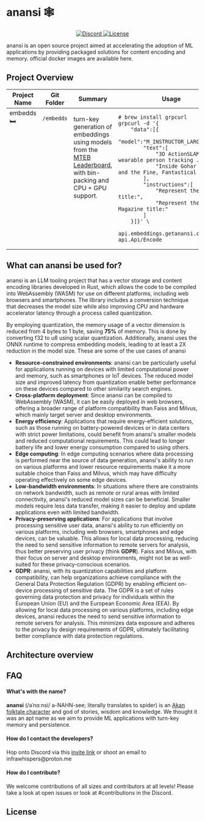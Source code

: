# anansi 🕸️

<div>
<p align="center">
  <a href="https://discord.gg/xNyytmxrWh" target="_blank">
      <img src="https://img.shields.io/discord/1098724607864864839" alt="Discord">
  </a>
  <a href="" target="_blank">
      <img src="https://img.shields.io/static/v1?label=license&message=Apache 2.0&color=red" alt="License">
  </a> 
</p>
</div>
<p>
anansi is an open source project aimed at accelerating the adoption of ML applications by providing packaged solutions for content encoding and memory.
official docker images are available here.
</p>

## Project Overview

<table>
<thead>
<tr>
      <th>Project Name</th>
      <th>Git Folder</th>
      <th>Summary</th>
      <th>Usage</th>
</tr>
</thead>

<tbody>
<tr style="vertical-align:top">
<td>embedds 🛏</td>
<td>

`/embedds`

</td>
<td>
<p>turn-key generation of embeddings using models from the <a href="https://huggingface.co/spaces/mteb/leaderboard">MTEB Leaderboard</a>, with bin-packing and CPU + GPU support.</p>
</td>

<td>

```
# brew install grpcurl
grpcurl -d '{
    "data":[{
        "model":"M_INSTRUCTOR_LARGE",
        "text":[
            "3D ActionSLAM: wearable person tracking ...",
            "Inside Gohar World and the Fine, Fantastical Art"
        ],
        "instructions":[
            "Represent the Science title:",
            "Represent the Magazine title:"
        ]
    }]}' \
    api.embeddings.getanansi.com:50051 api.Api/Encode
```

</td>
</tr>
</tbody>
</table>


## What can anansi be used for?
anansi is an LLM tooling project that has a vector storage and content encoding libraries developed in Rust, which allows the code to be compiled into WebAssembly (WASM) for use on different platforms, including web browsers and smartphones. The library includes a conversion technique that decreases the model size while also improving CPU and hardware accelerator latency through a process called quantization.

By employing quantization, the memory usage of a vector dimension is reduced from 4 bytes to 1 byte, saving **75%** of memory. This is done by converting f32 to u8 using scalar quantization. Additionally, anansi uses the ONNX runtime to compress embedding models, leading to at least a 2X reduction in the model size. These are some of the use cases of anansi
- **Resource-constrained environments**: anansi can be particularly useful for applications running on devices with limited computational power and memory, such as smartphones or IoT devices. The reduced model size and improved latency from quantization enable better performance on these devices compared to other similarity search engines.
- **Cross-platform deployment**: Since anansi can be compiled to WebAssembly (WASM), it can be easily deployed in web browsers, offering a broader range of platform compatibility than Faiss and Milvus, which mainly target server and desktop environments.
- **Energy efficiency**: Applications that require energy-efficient solutions, such as those running on battery-powered devices or in data centers with strict power limitations, could benefit from anansi's smaller models and reduced computational requirements. This could lead to longer battery life and lower energy consumption compared to using others.
- **Edge computing**: In edge computing scenarios where data processing is performed near the source of data generation, anansi's ability to run on various platforms and lower resource requirements make it a more suitable choice than Faiss and Milvus, which may have difficulty operating effectively on some edge devices.
- **Low-bandwidth environments**: In situations where there are constraints on network bandwidth, such as remote or rural areas with limited connectivity, anansi's reduced model sizes can be beneficial. Smaller models require less data transfer, making it easier to deploy and update applications even with limited bandwidth.
- **Privacy-preserving applications**: For applications that involve processing sensitive user data, anansi's ability to run efficiently on various platforms, including web browsers, smartphones and edge devices, can be valuable. This allows for local data processing, reducing the need to send sensitive information to remote servers for analysis, thus better preserving user privacy (think **GDPR**). Faiss and Milvus, with their focus on server and desktop environments, might not be as well-suited for these privacy-conscious scenarios.
- **GDPR**: anansi, with its quantization capabilities and platform compatibility, can help organizations achieve compliance with the General Data Protection Regulation (GDPR) by enabling efficient on-device processing of sensitive data. The GDPR is a set of rules governing data protection and privacy for individuals within the European Union (EU) and the European Economic Area (EEA). By allowing for local data processing on various platforms, including edge devices, anansi reduces the need to send sensitive information to remote servers for analysis. This minimizes data exposure and adheres to the privacy by design requirements of GDPR, ultimately facilitating better compliance with data protection regulations.


## Architecture overview


## FAQ

#### What's with the name?

<p>
<b>anansi</b> (/əˈnɑːnsi/ ə-NAHN-see; literally translates to spider) is an <a href="https://en.wikipedia.org/wiki/Anansi" target="_blank">Akan folktale character</a> and god of stories, wisdom and knowledge. We thought it was an apt name as we aim to provide ML applications with turn-key memory and persistence.
</p>

#### How do I contact the developers?

<p>
Hop onto Discord via this <a href=https://discord.gg/xNyytmxrWh>invite link</a> or shoot an email to infrawhispers@proton.me
</p>

#### How do I contribute?

<p>
We welcome contributions of all sizes and contributors at all levels! Please take a look at open issues or look at #contributions in the Discord. 
</p>

## License

